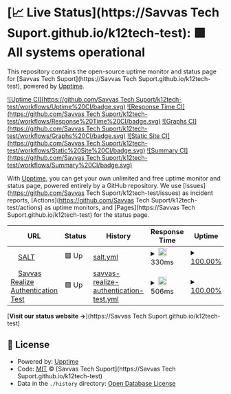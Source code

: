 # [📈 Live Status](https://Savvas Tech Suport.github.io/k12tech-test): <!--live status--> **🟩 All systems operational**

This repository contains the open-source uptime monitor and status page for [Savvas Tech Suport](https://Savvas Tech Suport.github.io/k12tech-test), powered by [Upptime](https://github.com/upptime/upptime).

[![Uptime CI](https://github.com/Savvas Tech Suport/k12tech-test/workflows/Uptime%20CI/badge.svg)](https://github.com/upptime/upptime/actions?query=workflow%3A%22Uptime+CI%22)
[![Response Time CI](https://github.com/Savvas Tech Suport/k12tech-test/workflows/Response%20Time%20CI/badge.svg)](https://github.com/upptime/upptime/actions?query=workflow%3A%22Response+Time+CI%22)
[![Graphs CI](https://github.com/Savvas Tech Suport/k12tech-test/workflows/Graphs%20CI/badge.svg)](https://github.com/upptime/upptime/actions?query=workflow%3A%22Graphs+CI%22)
[![Static Site CI](https://github.com/Savvas Tech Suport/k12tech-test/workflows/Static%20Site%20CI/badge.svg)](https://github.com/upptime/upptime/actions?query=workflow%3A%22Static+Site+CI%22)
[![Summary CI](https://github.com/Savvas Tech Suport/k12tech-test/workflows/Summary%20CI/badge.svg)](https://github.com/upptime/upptime/actions?query=workflow%3A%22Summary+CI%22)

With [Upptime](https://upptime.js.org), you can get your own unlimited and free uptime monitor and status page, powered entirely by a GitHub repository. We use [Issues](https://github.com/Savvas Tech Suport/k12tech-test/issues) as incident reports, [Actions](https://github.com/Savvas Tech Suport/k12tech-test/actions) as uptime monitors, and [Pages](https://Savvas Tech Suport.github.io/k12tech-test) for the status page.

<!--start: status pages-->
<!-- This summary is generated by Upptime (https://github.com/upptime/upptime) -->
<!-- Do not edit this manually, your changes will be overwritten -->
<!-- prettier-ignore -->
| URL | Status | History | Response Time | Uptime |
| --- | ------ | ------- | ------------- | ------ |
| <img alt="" src="https://favicons.githubusercontent.com/salt.savvas.com" height="13"> [SALT](https://salt.savvas.com/) | 🟩 Up | [salt.yml](https://github.com/SavvasStephenPartington/k12tech-test/commits/HEAD/history/salt.yml) | <details><summary><img alt="Response time graph" src="./graphs/salt/response-time-week.png" height="20"> 330ms</summary><br><a href="https://Savvas Tech Suport.github.io/k12tech-test/history/salt"><img alt="Response time 507" src="https://img.shields.io/endpoint?url=https%3A%2F%2Fraw.githubusercontent.com%2FSavvasStephenPartington%2Fk12tech-test%2FHEAD%2Fapi%2Fsalt%2Fresponse-time.json"></a><br><a href="https://Savvas Tech Suport.github.io/k12tech-test/history/salt"><img alt="24-hour response time 229" src="https://img.shields.io/endpoint?url=https%3A%2F%2Fraw.githubusercontent.com%2FSavvasStephenPartington%2Fk12tech-test%2FHEAD%2Fapi%2Fsalt%2Fresponse-time-day.json"></a><br><a href="https://Savvas Tech Suport.github.io/k12tech-test/history/salt"><img alt="7-day response time 330" src="https://img.shields.io/endpoint?url=https%3A%2F%2Fraw.githubusercontent.com%2FSavvasStephenPartington%2Fk12tech-test%2FHEAD%2Fapi%2Fsalt%2Fresponse-time-week.json"></a><br><a href="https://Savvas Tech Suport.github.io/k12tech-test/history/salt"><img alt="30-day response time 542" src="https://img.shields.io/endpoint?url=https%3A%2F%2Fraw.githubusercontent.com%2FSavvasStephenPartington%2Fk12tech-test%2FHEAD%2Fapi%2Fsalt%2Fresponse-time-month.json"></a><br><a href="https://Savvas Tech Suport.github.io/k12tech-test/history/salt"><img alt="1-year response time 507" src="https://img.shields.io/endpoint?url=https%3A%2F%2Fraw.githubusercontent.com%2FSavvasStephenPartington%2Fk12tech-test%2FHEAD%2Fapi%2Fsalt%2Fresponse-time-year.json"></a></details> | <details><summary><a href="https://Savvas Tech Suport.github.io/k12tech-test/history/salt">100.00%</a></summary><a href="https://Savvas Tech Suport.github.io/k12tech-test/history/salt"><img alt="All-time uptime 100.00%" src="https://img.shields.io/endpoint?url=https%3A%2F%2Fraw.githubusercontent.com%2FSavvasStephenPartington%2Fk12tech-test%2FHEAD%2Fapi%2Fsalt%2Fuptime.json"></a><br><a href="https://Savvas Tech Suport.github.io/k12tech-test/history/salt"><img alt="24-hour uptime 100.00%" src="https://img.shields.io/endpoint?url=https%3A%2F%2Fraw.githubusercontent.com%2FSavvasStephenPartington%2Fk12tech-test%2FHEAD%2Fapi%2Fsalt%2Fuptime-day.json"></a><br><a href="https://Savvas Tech Suport.github.io/k12tech-test/history/salt"><img alt="7-day uptime 100.00%" src="https://img.shields.io/endpoint?url=https%3A%2F%2Fraw.githubusercontent.com%2FSavvasStephenPartington%2Fk12tech-test%2FHEAD%2Fapi%2Fsalt%2Fuptime-week.json"></a><br><a href="https://Savvas Tech Suport.github.io/k12tech-test/history/salt"><img alt="30-day uptime 100.00%" src="https://img.shields.io/endpoint?url=https%3A%2F%2Fraw.githubusercontent.com%2FSavvasStephenPartington%2Fk12tech-test%2FHEAD%2Fapi%2Fsalt%2Fuptime-month.json"></a><br><a href="https://Savvas Tech Suport.github.io/k12tech-test/history/salt"><img alt="1-year uptime 100.00%" src="https://img.shields.io/endpoint?url=https%3A%2F%2Fraw.githubusercontent.com%2FSavvasStephenPartington%2Fk12tech-test%2FHEAD%2Fapi%2Fsalt%2Fuptime-year.json"></a></details>
| <img alt="" src="https://favicons.githubusercontent.com/sso.rumba.pk12ls.com" height="13"> [Savvas Realize Authentication Test](https://sso.rumba.pk12ls.com/sso/loginService?username=ugoodry_math&password=pearson1&gateway=true&service=https://www.savvasrealize.com/community/home) | 🟩 Up | [savvas-realize-authentication-test.yml](https://github.com/SavvasStephenPartington/k12tech-test/commits/HEAD/history/savvas-realize-authentication-test.yml) | <details><summary><img alt="Response time graph" src="./graphs/savvas-realize-authentication-test/response-time-week.png" height="20"> 506ms</summary><br><a href="https://Savvas Tech Suport.github.io/k12tech-test/history/savvas-realize-authentication-test"><img alt="Response time 486" src="https://img.shields.io/endpoint?url=https%3A%2F%2Fraw.githubusercontent.com%2FSavvasStephenPartington%2Fk12tech-test%2FHEAD%2Fapi%2Fsavvas-realize-authentication-test%2Fresponse-time.json"></a><br><a href="https://Savvas Tech Suport.github.io/k12tech-test/history/savvas-realize-authentication-test"><img alt="24-hour response time 702" src="https://img.shields.io/endpoint?url=https%3A%2F%2Fraw.githubusercontent.com%2FSavvasStephenPartington%2Fk12tech-test%2FHEAD%2Fapi%2Fsavvas-realize-authentication-test%2Fresponse-time-day.json"></a><br><a href="https://Savvas Tech Suport.github.io/k12tech-test/history/savvas-realize-authentication-test"><img alt="7-day response time 506" src="https://img.shields.io/endpoint?url=https%3A%2F%2Fraw.githubusercontent.com%2FSavvasStephenPartington%2Fk12tech-test%2FHEAD%2Fapi%2Fsavvas-realize-authentication-test%2Fresponse-time-week.json"></a><br><a href="https://Savvas Tech Suport.github.io/k12tech-test/history/savvas-realize-authentication-test"><img alt="30-day response time 532" src="https://img.shields.io/endpoint?url=https%3A%2F%2Fraw.githubusercontent.com%2FSavvasStephenPartington%2Fk12tech-test%2FHEAD%2Fapi%2Fsavvas-realize-authentication-test%2Fresponse-time-month.json"></a><br><a href="https://Savvas Tech Suport.github.io/k12tech-test/history/savvas-realize-authentication-test"><img alt="1-year response time 486" src="https://img.shields.io/endpoint?url=https%3A%2F%2Fraw.githubusercontent.com%2FSavvasStephenPartington%2Fk12tech-test%2FHEAD%2Fapi%2Fsavvas-realize-authentication-test%2Fresponse-time-year.json"></a></details> | <details><summary><a href="https://Savvas Tech Suport.github.io/k12tech-test/history/savvas-realize-authentication-test">100.00%</a></summary><a href="https://Savvas Tech Suport.github.io/k12tech-test/history/savvas-realize-authentication-test"><img alt="All-time uptime 100.00%" src="https://img.shields.io/endpoint?url=https%3A%2F%2Fraw.githubusercontent.com%2FSavvasStephenPartington%2Fk12tech-test%2FHEAD%2Fapi%2Fsavvas-realize-authentication-test%2Fuptime.json"></a><br><a href="https://Savvas Tech Suport.github.io/k12tech-test/history/savvas-realize-authentication-test"><img alt="24-hour uptime 100.00%" src="https://img.shields.io/endpoint?url=https%3A%2F%2Fraw.githubusercontent.com%2FSavvasStephenPartington%2Fk12tech-test%2FHEAD%2Fapi%2Fsavvas-realize-authentication-test%2Fuptime-day.json"></a><br><a href="https://Savvas Tech Suport.github.io/k12tech-test/history/savvas-realize-authentication-test"><img alt="7-day uptime 100.00%" src="https://img.shields.io/endpoint?url=https%3A%2F%2Fraw.githubusercontent.com%2FSavvasStephenPartington%2Fk12tech-test%2FHEAD%2Fapi%2Fsavvas-realize-authentication-test%2Fuptime-week.json"></a><br><a href="https://Savvas Tech Suport.github.io/k12tech-test/history/savvas-realize-authentication-test"><img alt="30-day uptime 100.00%" src="https://img.shields.io/endpoint?url=https%3A%2F%2Fraw.githubusercontent.com%2FSavvasStephenPartington%2Fk12tech-test%2FHEAD%2Fapi%2Fsavvas-realize-authentication-test%2Fuptime-month.json"></a><br><a href="https://Savvas Tech Suport.github.io/k12tech-test/history/savvas-realize-authentication-test"><img alt="1-year uptime 100.00%" src="https://img.shields.io/endpoint?url=https%3A%2F%2Fraw.githubusercontent.com%2FSavvasStephenPartington%2Fk12tech-test%2FHEAD%2Fapi%2Fsavvas-realize-authentication-test%2Fuptime-year.json"></a></details>

<!--end: status pages-->

[**Visit our status website →**](https://Savvas Tech Suport.github.io/k12tech-test)

## 📄 License

- Powered by: [Upptime](https://github.com/upptime/upptime)
- Code: [MIT](./LICENSE) © [Savvas Tech Suport](https://Savvas Tech Suport.github.io/k12tech-test)
- Data in the `./history` directory: [Open Database License](https://opendatacommons.org/licenses/odbl/1-0/)
